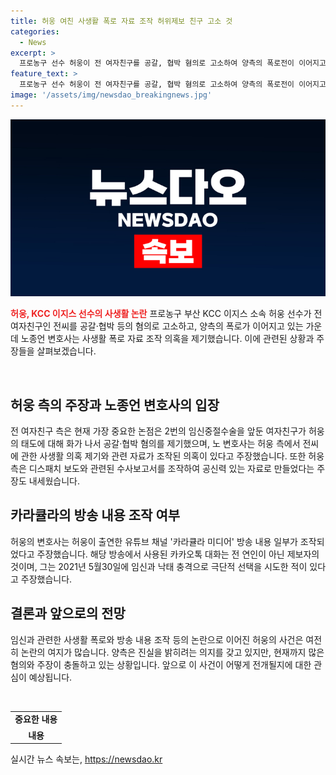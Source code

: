 ```yaml
---
title: 허웅 여친 사생활 폭로 자료 조작 허위제보 친구 고소 것
categories:
  - News
excerpt: >
  프로농구 선수 허웅이 전 여자친구를 공갈, 협박 혐의로 고소하여 양측의 폭로전이 이어지고 있다. 허웅 측은 사생활 폭로 자료 조작 의혹을 제기했고, 노 변호사는 2차 가해가 이어지고 있다며 주장했다. 노 변호사는 허웅 측이 디스패치 보도를 조작했다고 주장하며, 허웅의 출연한 유튜브 채널 방송 내용도 조작됐다고 주장했다. 노 변호사는 허웅 측에 대해 엄정 대응할 예정이라 밝혔다. #허웅 #폭로전 #의혹 #디스패치
feature_text: >
  프로농구 선수 허웅이 전 여자친구를 공갈, 협박 혐의로 고소하여 양측의 폭로전이 이어지고 있다. 허웅 측은 사생활 폭로 자료 조작 의혹을 제기했고, 노 변호사는 2차 가해가 이어지고 있다며 주장했다. 노 변호사는 허웅 측이 디스패치 보도를 조작했다고 주장하며, 허웅의 출연한 유튜브 채널 방송 내용도 조작됐다고 주장했다. 노 변호사는 허웅 측에 대해 엄정 대응할 예정이라 밝혔다. #허웅 #폭로전 #의혹 #디스패치
image: '/assets/img/newsdao_breakingnews.jpg'
---
```


<p><img src="/assets/img/newsdao_breakingnews.jpg" alt="bookingtag 속보" /></p>

<p><b><span style="color: #ee2323;">허웅, KCC 이지스 선수의 사생활 논란</span></b>
프로농구 부산 KCC 이지스 소속 허웅 선수가 전 여자친구인 전씨를 공갈·협박 등의 혐의로 고소하고, 양측의 폭로가 이어지고 있는 가운데 노종언 변호사는 사생활 폭로 자료 조작 의혹을 제기했습니다. 이에 관련된 상황과 주장들을 살펴보겠습니다.</p>

<p data-ke-size="size16">&nbsp;</p>

<h2 data-ke-size="size26">허웅 측의 주장과 노종언 변호사의 입장</h2>

<p>전 여자친구 측은 현재 가장 중요한 논점은 2번의 임신중절수술을 앞둔 여자친구가 허웅의 태도에 대해 화가 나서 공갈·협박 혐의를 제기했으며, 노 변호사는 허웅 측에서 전씨에 관한 사생활 의혹 제기와 관련 자료가 조작된 의혹이 있다고 주장했습니다. 또한 허웅 측은 디스패치 보도와 관련된 수사보고서를 조작하여 공신력 있는 자료로 만들었다는 주장도 내세웠습니다.</p>

<p data-ke-size="size16"></p>

<h2 data-ke-size="size26">카라큘라의 방송 내용 조작 여부</h2>

<p>허웅의 변호사는 허웅이 출연한 유튜브 채널 '카라큘라 미디어' 방송 내용 일부가 조작되었다고 주장했습니다. 해당 방송에서 사용된 카카오톡 대화는 전 연인이 아닌 제보자의 것이며, 그는 2021년 5월30일에 임신과 낙태 충격으로 극단적 선택을 시도한 적이 있다고 주장했습니다.</p>

<p data-ke-size="size16"></p>

<h2 data-ke-size="size26">결론과 앞으로의 전망</h2>

<p>임신과 관련한 사생활 폭로와 방송 내용 조작 등의 논란으로 이어진 허웅의 사건은 여전히 논란의 여지가 많습니다. 양측은 진실을 밝히려는 의지를 갖고 있지만, 현재까지 많은 혐의와 주장이 충돌하고 있는 상황입니다. 앞으로 이 사건이 어떻게 전개될지에 대한 관심이 예상됩니다.</p>

<p data-ke-size="size16">&nbsp;</p>

<table>
<tbody>
<tr>
<td style="text-align: center; height: 17px;"><b>중요한 내용</b></td>
</tr>
<tr>
<td style="text-align: center; height: 17px;"><b>내용</b></td>
</tr>
</tbody>
</table>
실시간 뉴스 속보는, <a href="https://newsdao.kr" rel="dofollow">https://newsdao.kr</a>


